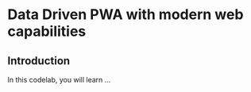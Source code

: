 # Data Driven PWA with modern web capabilities

## Introduction

In this codelab, you will learn ...